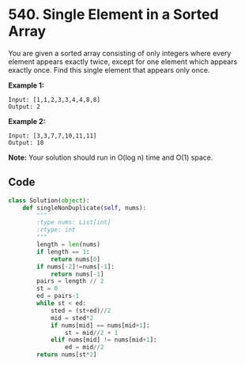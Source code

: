 # 540. Single Element in a Sorted Array

You are given a sorted array consisting of only integers where every element appears exactly twice, except for one element which appears exactly once. Find this single element that appears only once.

 

**Example 1:**

```
Input: [1,1,2,3,3,4,4,8,8]
Output: 2
```

**Example 2:**

```
Input: [3,3,7,7,10,11,11]
Output: 10
```

 

**Note:** Your solution should run in O(log n) time and O(1) space.



## Code

```python
class Solution(object):
    def singleNonDuplicate(self, nums):
        """
        :type nums: List[int]
        :rtype: int
        """
        length = len(nums)
        if length == 1:
            return nums[0]
        if nums[-2]!=nums[-1]:
            return nums[-1]
        pairs = length // 2
        st = 0
        ed = pairs-1
        while st < ed:
            sted = (st+ed)//2
            mid = sted*2
            if nums[mid] == nums[mid+1]:
                st = mid//2 + 1
            elif nums[mid] != nums[mid+1]:
                ed = mid//2
        return nums[st*2]
```

